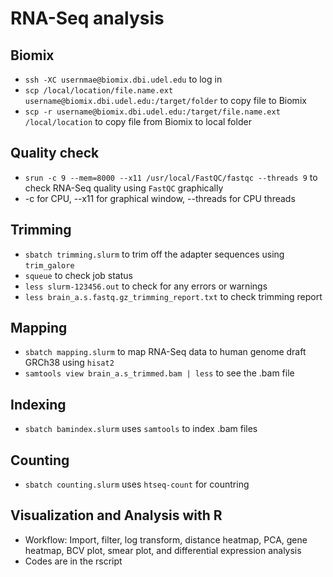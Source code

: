 # RNA-Seq analysis 

## Biomix 
- `ssh -XC usernmae@biomix.dbi.udel.edu` to log in
- `scp /local/location/file.name.ext username@biomix.dbi.udel.edu:/target/folder` to copy file to Biomix 
- `scp -r username@biomix.dbi.udel.edu:/target/file.name.ext /local/location` to copy file from Biomix to local folder 

## Quality check
- `srun -c 9 --mem=8000 --x11 /usr/local/FastQC/fastqc --threads 9` to check RNA-Seq quality using `FastQC` graphically  
- -c for CPU, --x11 for graphical window, --threads for CPU threads

## Trimming 
- `sbatch trimming.slurm` to trim off the adapter sequences using `trim_galore`
- `squeue` to check job status 
- `less slurm-123456.out` to check for any errors or warnings 
- `less brain_a.s.fastq.gz_trimming_report.txt` to check trimming report 

## Mapping 
- `sbatch mapping.slurm` to map RNA-Seq data to human genome draft GRCh38 using `hisat2`
- `samtools view brain_a.s_trimmed.bam | less` to see the .bam file 

## Indexing 
- `sbatch bamindex.slurm` uses `samtools` to index .bam files 

## Counting 
- `sbatch counting.slurm` uses `htseq-count` for countring 

## Visualization and Analysis with R
- Workflow: Import, filter, log transform, distance heatmap, PCA, gene heatmap, BCV plot, smear plot, and differential expression analysis 
- Codes are in the rscript 
